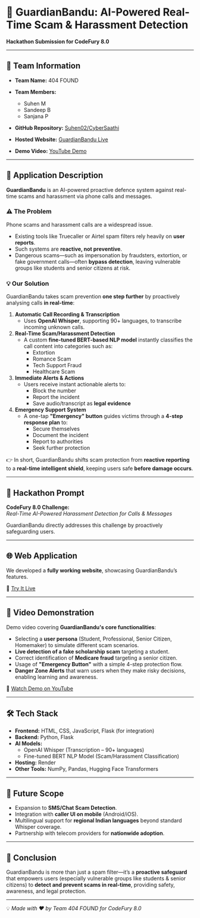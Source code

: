 # 🚨 GuardianBandu: AI-Powered Real-Time Scam & Harassment Detection

**Hackathon Submission for CodeFury 8.0**

---

## 👥 Team Information
- **Team Name:** 404 FOUND  
- **Team Members:**  
  - Suhen M  
  - Sandeep B  
  - Sanjana P  

- **GitHub Repository:** [Suhen02/CyberSaathi](https://github.com/Suhen02/CyberSaathi)  
- **Hosted Website:** [GuardianBandu Live](https://cybersaathi-l9b1.onrender.com)  
- **Demo Video:** [YouTube Demo](https://www.youtube.com/watch?v=tVIwY8QlIYY)

---

## 📌 Application Description  

**GuardianBandu** is an AI-powered proactive defence system against real-time scams and harassment via phone calls and messages.  

### ⚠ The Problem  
Phone scams and harassment calls are a widespread issue.  
- Existing tools like Truecaller or Airtel spam filters rely heavily on **user reports**.  
- Such systems are **reactive, not preventive**.  
- Dangerous scams—such as impersonation by fraudsters, extortion, or fake government calls—often **bypass detection**, leaving vulnerable groups like students and senior citizens at risk.  

### 💡 Our Solution  
GuardianBandu takes scam prevention **one step further** by proactively analysing calls **in real-time**:  
1. **Automatic Call Recording & Transcription**  
   - Uses **OpenAI Whisper**, supporting 90+ languages, to transcribe incoming unknown calls.  
2. **Real-Time Scam/Harassment Detection**  
   - A custom **fine-tuned BERT-based NLP model** instantly classifies the call content into categories such as:  
     - Extortion  
     - Romance Scam  
     - Tech Support Fraud  
     - Healthcare Scam  
3. **Immediate Alerts & Actions**  
   - Users receive instant actionable alerts to:  
     - Block the number  
     - Report the incident  
     - Save audio/transcript as **legal evidence**  
4. **Emergency Support System**  
   - A one-tap **"Emergency" button** guides victims through a **4-step response plan** to:  
     - Secure themselves  
     - Document the incident  
     - Report to authorities  
     - Seek further protection  

👉 In short, GuardianBandu shifts scam protection from **reactive reporting** to a **real-time intelligent shield**, keeping users safe **before damage occurs**.  

---

## 🎯 Hackathon Prompt
**CodeFury 8.0 Challenge:**  
*Real-Time AI-Powered Harassment Detection for Calls & Messages*

GuardianBandu directly addresses this challenge by proactively safeguarding users.  

---

## 🌐 Web Application
We developed a **fully working website**, showcasing GuardianBandu’s features.  

🔗 [Try It Live](https://cybersaathi-l9b1.onrender.com)

---

## 🎥 Video Demonstration
Demo video covering **GuardianBandu's core functionalities**:  
- Selecting a **user persona** (Student, Professional, Senior Citizen, Homemaker) to simulate different scam scenarios.  
- **Live detection of a fake scholarship scam** targeting a student.  
- Correct identification of **Medicare fraud** targeting a senior citizen.  
- Usage of **"Emergency Button"** with a simple 4-step protection flow.  
- **Danger Zone Alerts** that warn users when they make risky decisions, enabling learning and awareness.  

🔗 [Watch Demo on YouTube](https://www.youtube.com/watch?v=tVIwY8QlIYY)

---

## 🛠 Tech Stack
- **Frontend:** HTML, CSS, JavaScript, Flask (for integration)  
- **Backend:** Python, Flask  
- **AI Models:**  
  - OpenAI Whisper (Transcription – 90+ languages)  
  - Fine-tuned BERT NLP Model (Scam/Harassment Classification)  
- **Hosting:** Render  
- **Other Tools:** NumPy, Pandas, Hugging Face Transformers  

---

## 🚀 Future Scope
- Expansion to **SMS/Chat Scam Detection**.  
- Integration with **caller UI on mobile** (Android/iOS).  
- Multilingual support for **regional Indian languages** beyond standard Whisper coverage.  
- Partnership with telecom providers for **nationwide adoption**.  

---

## 📢 Conclusion
GuardianBandu is more than just a spam filter—it’s a **proactive safeguard** that empowers users (especially vulnerable groups like students & senior citizens) to **detect and prevent scams in real-time**, providing safety, awareness, and legal protection.

---

💡 *Made with ❤️ by Team 404 FOUND for CodeFury 8.0*
